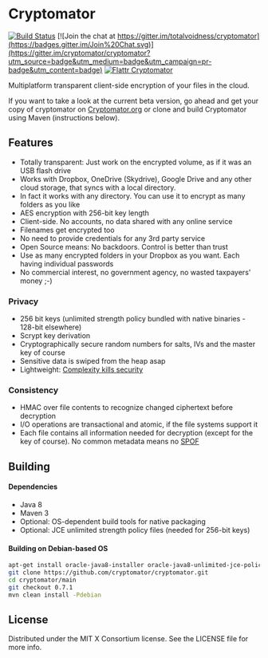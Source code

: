 Cryptomator
====================

[![Build Status](https://travis-ci.org/cryptomator/cryptomator.svg?branch=master)](https://travis-ci.org/cryptomator/cryptomator)
[![Join the chat at https://gitter.im/totalvoidness/cryptomator](https://badges.gitter.im/Join%20Chat.svg)](https://gitter.im/cryptomator/cryptomator?utm_source=badge&utm_medium=badge&utm_campaign=pr-badge&utm_content=badge)
[![Flattr Cryptomator](https://api.flattr.com/button/flattr-badge-large.png)](https://flattr.com/submit/auto?user_id=totalvoidness&url=https%3A%2F%2Fgithub.com%2Ftotalvoidness%2Fcryptomator&title=Cryptomator&language=en_GB&tags=github&category=software)

Multiplatform transparent client-side encryption of your files in the cloud.

If you want to take a look at the current beta version, go ahead and get your copy of cryptomator on  [Cryptomator.org](https://cryptomator.org) or clone and build Cryptomator using Maven (instructions below).

## Features
- Totally transparent: Just work on the encrypted volume, as if it was an USB flash drive
- Works with Dropbox, OneDrive (Skydrive), Google Drive and any other cloud storage, that syncs with a local directory.
- In fact it works with any directory. You can use it to encrypt as many folders as you like
- AES encryption with 256-bit key length
- Client-side. No accounts, no data shared with any online service
- Filenames get encrypted too
- No need to provide credentials for any 3rd party service
- Open Source means: No backdoors. Control is better than trust
- Use as many encrypted folders in your Dropbox as you want. Each having individual passwords
- No commercial interest, no government agency, no wasted taxpayers' money ;-)

### Privacy
- 256 bit keys (unlimited strength policy bundled with native binaries - 128-bit elsewhere)
- Scrypt key derivation
- Cryptographically secure random numbers for salts, IVs and the master key of course
- Sensitive data is swiped from the heap asap
- Lightweight: [Complexity kills security](https://www.schneier.com/essays/archives/1999/11/a_plea_for_simplicit.html)

### Consistency
- HMAC over file contents to recognize changed ciphertext before decryption
- I/O operations are transactional and atomic, if the file systems support it
- Each file contains all information needed for decryption (except for the key of course). No common metadata means no [SPOF](http://en.wikipedia.org/wiki/Single_point_of_failure)

## Building

#### Dependencies
* Java 8
* Maven 3
* Optional: OS-dependent build tools for native packaging
* Optional: JCE unlimited strength policy files (needed for 256-bit keys)

#### Building on Debian-based OS
```bash
apt-get install oracle-java8-installer oracle-java8-unlimited-jce-policy fakeroot maven git
git clone https://github.com/cryptomator/cryptomator.git
cd cryptomator/main
git checkout 0.7.1
mvn clean install -Pdebian
```

## License

Distributed under the MIT X Consortium license. See the LICENSE file for more info.
